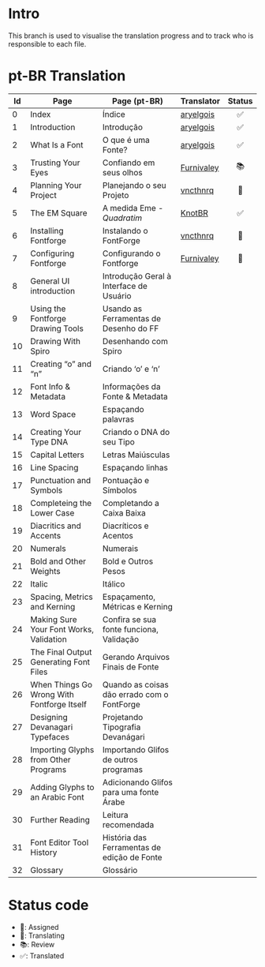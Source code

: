 # Intro

This branch is used to visualise the translation progress and to track who is
responsible to each file.


# pt-BR Translation

| Id | Page                                       | Page (pt-BR)                               | Translator   | Status
|----|--------------------------------------------|--------------------------------------------|--------------|:------------------:
|  0 | Index                                      | Índice                                     | [aryelgois]  | :white_check_mark:
|  1 | Introduction                               | Introdução                                 | [aryelgois]  | :white_check_mark:
|  2 | What Is a Font                             | O que é uma Fonte?                         | [aryelgois]  | :white_check_mark:
|  3 | Trusting Your Eyes                         | Confiando em seus olhos                    | [Furnivaley] | :books:
|  4 | Planning Your Project                      | Planejando o seu Projeto                   | [vncthnrq]   | :pencil:
|  5 | The EM Square                              | A medida Eme - <em>Quadratim</em>          | [KnotBR]     | :white_check_mark:
|  6 | Installing Fontforge                       | Instalando o FontForge                     | [vncthnrq]   | :pushpin:
|  7 | Configuring Fontforge                      | Configurando o Fontforge                   | [Furnivaley] | :pushpin:
|  8 | General UI introduction                    | Introdução Geral à Interface de Usuário    |
|  9 | Using the Fontforge Drawing Tools          | Usando as Ferramentas de Desenho do FF     |
| 10 | Drawing With Spiro                         | Desenhando com Spiro                       |
| 11 | Creating “o” and “n”                       | Criando ‘o’ e ‘n’                          |
| 12 | Font Info & Metadata                       | Informações da Fonte & Metadata            |
| 13 | Word Space                                 | Espaçando palavras                         |
| 14 | Creating Your Type DNA                     | Criando o DNA do seu Tipo                  |
| 15 | Capital Letters                            | Letras Maiúsculas                          |
| 16 | Line Spacing                               | Espaçando linhas                           |
| 17 | Punctuation and Symbols                    | Pontuação e Símbolos                       |
| 18 | Completeing the Lower Case                 | Completando a Caixa Baixa                  |
| 19 | Diacritics and Accents                     | Diacríticos e Acentos                      |
| 20 | Numerals                                   | Numerais                                   |
| 21 | Bold and Other Weights                     | Bold e Outros Pesos                        |
| 22 | Italic                                     | Itálico                                    |
| 23 | Spacing, Metrics and Kerning               | Espaçamento, Métricas e Kerning            |
| 24 | Making Sure Your Font Works, Validation    | Confira se sua fonte funciona, Validação   |
| 25 | The Final Output Generating Font Files     | Gerando Arquivos Finais de Fonte           |
| 26 | When Things Go Wrong With Fontforge Itself | Quando as coisas dão errado com o FontForge|
| 27 | Designing Devanagari Typefaces             | Projetando Tipografia Devanágari           |
| 28 | Importing Glyphs from Other Programs       | Importando Glifos de outros programas      |
| 29 | Adding Glyphs to an Arabic Font            | Adicionando Glifos para uma fonte Árabe    |
| 30 | Further Reading                            | Leitura recomendada                        |
| 31 | Font Editor Tool History                   | História das Ferramentas de edição de Fonte|
| 32 | Glossary                                   | Glossário                                  |


# Status code

* :pushpin:: Assigned
* :pencil:: Translating
* :books:: Review
* :white_check_mark:: Translated

[aryelgois]:  https://github.com/aryelgois
[Furnivaley]: https://github.com/furnivaley
[KnotBR]:     https://github.com/KnotBR
[vncthnrq]:   https://github.com/vcnthnrq
